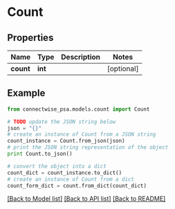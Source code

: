 # Count


## Properties
Name | Type | Description | Notes
------------ | ------------- | ------------- | -------------
**count** | **int** |  | [optional] 

## Example

```python
from connectwise_psa.models.count import Count

# TODO update the JSON string below
json = "{}"
# create an instance of Count from a JSON string
count_instance = Count.from_json(json)
# print the JSON string representation of the object
print Count.to_json()

# convert the object into a dict
count_dict = count_instance.to_dict()
# create an instance of Count from a dict
count_form_dict = count.from_dict(count_dict)
```
[[Back to Model list]](../README.md#documentation-for-models) [[Back to API list]](../README.md#documentation-for-api-endpoints) [[Back to README]](../README.md)


